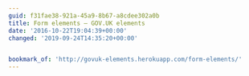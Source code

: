 ```yaml
---
guid: f31fae38-921a-45a9-8b67-a8cdee302a0b
title: Form elements — GOV.UK elements
date: '2016-10-22T19:04:39+00:00'
changed: '2019-09-24T14:35:20+00:00'


bookmark_of: 'http://govuk-elements.herokuapp.com/form-elements/'
---
```




